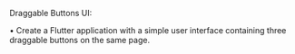 Draggable Buttons UI:

• Create a Flutter application with a simple user interface containing
three draggable buttons on the same page.
